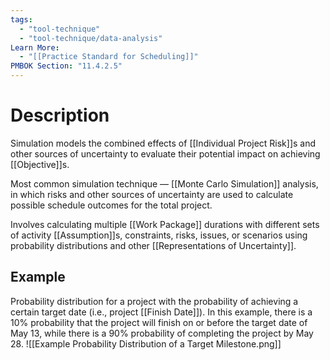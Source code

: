 ```yaml
---
tags:
  - "tool-technique"
  - "tool-technique/data-analysis"
Learn More:
  - "[[Practice Standard for Scheduling]]"
PMBOK Section: "11.4.2.5"
---
```

# Description
Simulation models the combined effects of [[Individual Project Risk]]s and other sources of uncertainty to evaluate their potential impact on achieving [[Objective]]s.

Most common simulation technique — [[Monte Carlo Simulation]] analysis, in which risks and other sources of uncertainty are used to calculate possible schedule outcomes for the total project.

Involves calculating multiple [[Work Package]] durations with different sets of activity [[Assumption]]s, constraints, risks, issues, or scenarios using probability distributions and other [[Representations of Uncertainty]].
## Example
Probability distribution for a project with the probability of achieving a certain target date (i.e., project [[Finish Date]]). In this example, there is a 10% probability that the project will finish on or before the target date of May 13, while there is a 90% probability of completing the project by May 28.
![[Example Probability Distribution of a Target Milestone.png]]